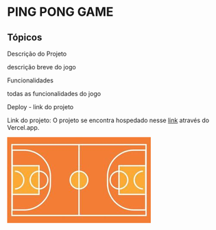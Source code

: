 # PING PONG GAME

## Tópicos

Descrição do Projeto

descrição breve do jogo

Funcionalidades

todas as funcionalidades do jogo

Deploy - link do projeto

Link do projeto: O projeto se encontra hospedado nesse [link](https://vercel.com) através do Vercel.app.

<img src="assets/campo.jpg">
